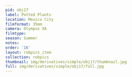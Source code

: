 ```yaml
---
pid: obj17
label: Potted Plants
location: Mexico City
filmformat: 35mm
camera: Olympus XA
filmtype: 
season: Summer
notes: 
order: '16'
layout: robpics_item
collection: robpics
thumbnail: img/derivatives/simple/obj17/thumbnail.jpg
full: img/derivatives/simple/obj17/full.jpg
---
```

